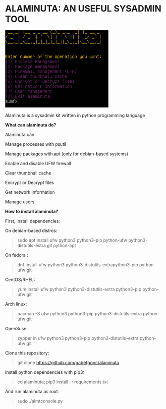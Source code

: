 # ALAMINUTA: AN USEFUL SYSADMIN TOOL
![Commandline-preview](command-line-preview.png)


Alaminuta is a sysadmin kit written in python programming
language


__What can alaminuta do?__

Alaminuta can:

Manage processes with psutil

Manage packages with apt (only for debian-based systems)

Enable and disable UFW firewall

Clear thumbnail cache

Encrypt or Decrypt files

Get network information

Manage users


__How to install alaminuta?__

First, install dependencies:

On debian-based distros:
> sudo apt install ufw python3 python3-pip python-ufw python3-distutils-extra git python-apt

On fedora :
> dnf install ufw python3 python3-distutils-extrapython3-pip python-ufw git

CentOS/RHEL:
> yum install ufw python3 python3-distutils-extra python3-pip python-ufw git

Arch linux:
>pacman -S ufw python3 python3-pip python3-distutils-extra python-ufw git

OpenSuse:
> zypper in ufw python3 python3-pip python3-distutils-extra python-ufw git

Clone this repository:

> git clone https://github.com/gabefgonc/alaminuta

Install python dependencies with pip3:
> cd alaminuta; pip3 install -r requirements.txt

And run alaminuta as root:

> sudo ./almtconsole.py
